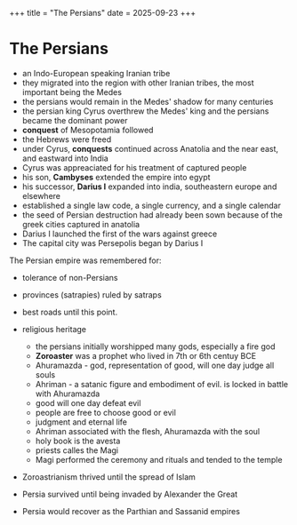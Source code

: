 +++
title = "The Persians"
date = 2025-09-23
+++

# The Persians
* an Indo-European speaking Iranian tribe
* they migrated into the region with other Iranian tribes, the most important being the Medes
* the persians would remain in the Medes' shadow for many centuries
* the persian king Cyrus overthrew the Medes' king and the persians became the dominant power
* __conquest__ of Mesopotamia followed
* the Hebrews were freed
* under Cyrus, __conquests__ continued across Anatolia and the near east, and eastward into India
* Cyrus was appreaciated for his treatment of captured people
* his son, **Cambyses** extended the empire into egypt
* his successor, **Darius I** expanded into india, southeastern europe and elsewhere
* established a single law code, a single currency, and a single calendar
* the seed of Persian destruction had already been sown because of the greek cities captured in anatolia
* Darius I launched the first of the wars against greece
* The capital city was Persepolis began by Darius I

The Persian empire was remembered for:
* tolerance of non-Persians
* provinces (satrapies) ruled by satraps
* best roads until this point.
* religious heritage
    * the persians initially worshipped many gods, especially a fire god
    * **Zoroaster** was a prophet who lived in 7th or 6th centuy BCE
    * Ahuramazda - god, representation of good, will one day judge all souls
    * Ahriman - a satanic figure and embodiment of evil. is locked in battle with Ahuramazda
    * good will one day defeat evil
    * people are free to choose good or evil
    * judgment and eternal life
    * Ahriman associated with the flesh, Ahuramazda with the soul
    * holy book is the avesta
    * priests calles the Magi
    * Magi performed the ceremony and rituals and tended to the temple

* Zoroastrianism thrived until the spread of Islam
* Persia survived until being invaded by Alexander the Great
* Persia would recover as the Parthian and Sassanid empires
